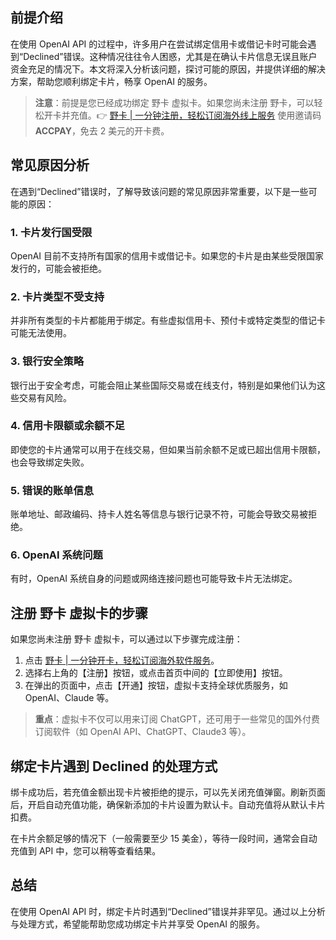 ## 前提介绍

在使用 OpenAI API 的过程中，许多用户在尝试绑定信用卡或借记卡时可能会遇到“Declined”错误。这种情况往往令人困惑，尤其是在确认卡片信息无误且账户资金充足的情况下。本文将深入分析该问题，探讨可能的原因，并提供详细的解决方案，帮助您顺利绑定卡片，畅享 OpenAI 的服务。

> **注意**：前提是您已经成功绑定 野卡 虚拟卡。如果您尚未注册 野卡，可以轻松开卡并充值。👉 [野卡 | 一分钟注册，轻松订阅海外线上服务](https://bit.ly/bewildcard) 使用邀请码 **ACCPAY**，免去 2 美元的开卡费。

## 常见原因分析

在遇到“Declined”错误时，了解导致该问题的常见原因非常重要，以下是一些可能的原因：

### 1. 卡片发行国受限

OpenAI 目前不支持所有国家的信用卡或借记卡。如果您的卡片是由某些受限国家发行的，可能会被拒绝。

### 2. 卡片类型不受支持

并非所有类型的卡片都能用于绑定。有些虚拟信用卡、预付卡或特定类型的借记卡可能无法使用。

### 3. 银行安全策略

银行出于安全考虑，可能会阻止某些国际交易或在线支付，特别是如果他们认为这些交易有风险。

### 4. 信用卡限额或余额不足

即使您的卡片通常可以用于在线交易，但如果当前余额不足或已超出信用卡限额，也会导致绑定失败。

### 5. 错误的账单信息

账单地址、邮政编码、持卡人姓名等信息与银行记录不符，可能会导致交易被拒绝。

### 6. OpenAI 系统问题

有时，OpenAI 系统自身的问题或网络连接问题也可能导致卡片无法绑定。

## 注册 野卡 虚拟卡的步骤

如果您尚未注册 野卡 虚拟卡，可以通过以下步骤完成注册：

1. 点击 [野卡 | 一分钟开卡，轻松订阅海外软件服务](https://bit.ly/bewildcard)。
2. 选择右上角的【注册】按钮，或点击首页中间的【立即使用】按钮。
3. 在弹出的页面中，点击【开通】按钮，虚拟卡支持全球优质服务，如 OpenAI、Claude 等。

> **重点**：虚拟卡不仅可以用来订阅 ChatGPT，还可用于一些常见的国外付费订阅软件（如 OpenAI API、ChatGPT、Claude3 等）。

## 绑定卡片遇到 Declined 的处理方式

绑卡成功后，若充值金额出现卡片被拒绝的提示，可以先关闭充值弹窗。刷新页面后，开启自动充值功能，确保新添加的卡片设置为默认卡。自动充值将从默认卡片扣费。

在卡片余额足够的情况下（一般需要至少 15 美金），等待一段时间，通常会自动充值到 API 中，您可以稍等查看结果。

## 总结

在使用 OpenAI API 时，绑定卡片时遇到“Declined”错误并非罕见。通过以上分析与处理方式，希望能帮助您成功绑定卡片并享受 OpenAI 的服务。